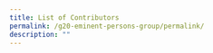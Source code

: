 ```yaml
---
title: List of Contributors
permalink: /g20-eminent-persons-group/permalink/
description: ""
---
```

